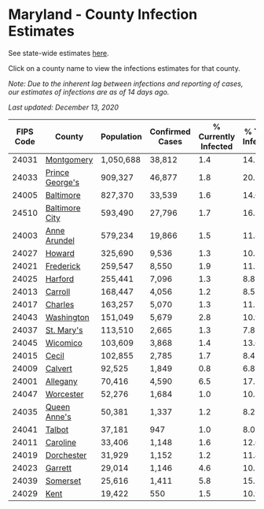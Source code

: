 # Maryland - County Infection Estimates

See state-wide estimates [here](/infections/us-md).

Click on a county name to view the infections estimates for that county.

*Note: Due to the inherent lag between infections and reporting of cases, our estimates of infections are as of 14 days ago.*

*Last updated: December 13, 2020*

|   FIPS Code |                             County |   Population |   Confirmed Cases |   % Currently Infected |   % Total Infected |
|-------------|------------------------------------|--------------|-------------------|------------------------|--------------------|
|       24031 |           [Montgomery](montgomery) |    1,050,688 |            38,812 |                    1.4 |               14.2 |
|       24033 | [Prince George's](prince-george's) |      909,327 |            46,877 |                    1.8 |               20.5 |
|       24005 |             [Baltimore](baltimore) |      827,370 |            33,539 |                    1.6 |               14.0 |
|       24510 |   [Baltimore City](baltimore-city) |      593,490 |            27,796 |                    1.7 |               16.5 |
|       24003 |       [Anne Arundel](anne-arundel) |      579,234 |            19,866 |                    1.5 |               11.8 |
|       24027 |                   [Howard](howard) |      325,690 |             9,536 |                    1.3 |               10.3 |
|       24021 |             [Frederick](frederick) |      259,547 |             8,550 |                    1.9 |               11.7 |
|       24025 |                 [Harford](harford) |      255,441 |             7,096 |                    1.3 |                8.8 |
|       24013 |                 [Carroll](carroll) |      168,447 |             4,056 |                    1.2 |                8.5 |
|       24017 |                 [Charles](charles) |      163,257 |             5,070 |                    1.3 |               11.2 |
|       24043 |           [Washington](washington) |      151,049 |             5,679 |                    2.8 |               10.9 |
|       24037 |           [St. Mary's](st.-mary's) |      113,510 |             2,665 |                    1.3 |                7.8 |
|       24045 |               [Wicomico](wicomico) |      103,609 |             3,868 |                    1.4 |               13.6 |
|       24015 |                     [Cecil](cecil) |      102,855 |             2,785 |                    1.7 |                8.4 |
|       24009 |                 [Calvert](calvert) |       92,525 |             1,849 |                    0.8 |                6.8 |
|       24001 |               [Allegany](allegany) |       70,416 |             4,590 |                    6.5 |               17.7 |
|       24047 |             [Worcester](worcester) |       52,276 |             1,684 |                    1.0 |               10.3 |
|       24035 |       [Queen Anne's](queen-anne's) |       50,381 |             1,337 |                    1.2 |                8.2 |
|       24041 |                   [Talbot](talbot) |       37,181 |               947 |                    1.0 |                8.0 |
|       24011 |               [Caroline](caroline) |       33,406 |             1,148 |                    1.6 |               12.0 |
|       24019 |           [Dorchester](dorchester) |       31,929 |             1,152 |                    1.2 |               11.4 |
|       24023 |                 [Garrett](garrett) |       29,014 |             1,146 |                    4.6 |               10.2 |
|       24039 |               [Somerset](somerset) |       25,616 |             1,411 |                    5.8 |               15.2 |
|       24029 |                       [Kent](kent) |       19,422 |               550 |                    1.5 |               10.9 |